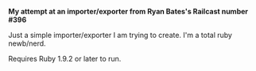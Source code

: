 **My attempt at an importer/exporter from Ryan Bates's Railcast number #396**

Just a simple importer/exporter I am trying to create. I'm a total ruby newb/nerd.

Requires Ruby 1.9.2 or later to run.
